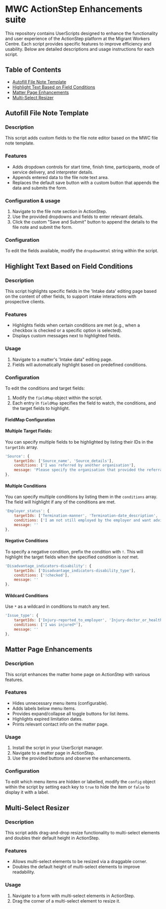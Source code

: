 # MWC ActionStep Enhancements suite

This repository contains UserScripts designed to enhance the functionality and user experience of the ActionStep platform at the Migrant Workers Centre. Each script provides specific features to improve efficiency and usability. Below are detailed descriptions and usage instructions for each script.

## Table of Contents
- [Autofill File Note Template](#autofill-file-note-template)
- [Highlight Text Based on Field Conditions](#highlight-text-based-on-field-conditions)
- [Matter Page Enhancements](#matter-page-enhancements)
- [Multi-Select Resizer](#multi-select-resizer)

## Autofill File Note Template

### Description
This script adds custom fields to the file note editor based on the MWC file note template.

### Features
- Adds dropdown controls for start time, finish time, participants, mode of service delivery, and interpreter details.
- Appends entered data to the file note text area.
- Replaces the default save button with a custom button that appends the data and submits the form.

### Configuration & usage
1. Navigate to the file note section in ActionStep.
2. Use the provided dropdowns and fields to enter relevant details.
3. Click the custom "Save and Submit" button to append the details to the file note and submit the form.

### Configuration
To edit the fields available, modify the `dropdownHtml` string within the script.

## Highlight Text Based on Field Conditions

### Description
This script highlights specific fields in the 'Intake data' editing page based on the content of other fields, to support intake interactions with prospective clients.

### Features
- Highlights fields when certain conditions are met (e.g., when a checkbox is checked or a specific option is selected).
- Displays custom messages next to highlighted fields.

### Usage
1. Navigate to a matter's 'Intake data" editing page.
2. Fields will automatically highlight based on predefined conditions.

### Configuration
To edit the conditions and target fields:
1. Modify the `fieldMap` object within the script.
2. Each entry in `fieldMap` specifies the field to watch, the conditions, and the target fields to highlight.

#### FieldMap Configuration

#### Multiple Target Fields:
You can specify multiple fields to be highlighted by listing their IDs in the `targetIds` array.
  ```javascript
  'Source': {
      targetIds: ['Source_name', 'Source_details'],
      conditions: ['I was referred by another organisation'],
      message: 'Please specify the organisation that provided the referral and provide contact details.'
  },
  ```
#### Multiple Conditions
You can specify multiple conditions by listing them in the `conditions` array. The field will highlight if any of the conditions are met.
  ```javascript
  'Employer_status': {
      targetIds: ['Termination-manner', 'Termination-date_description', 'Last_day_of_work_description'],
      conditions: ['I am not still employed by the employer and want advice about the end of my employment', 'I am on leave'],
      message: ''
  },
  ```
#### Negative Conditions
To specify a negative condition, prefix the condition with `!`. This will highlight the target fields when the specified condition is *not* met.
  ```javascript
  'Disadvantage_indicators-disability': {
      targetIds: ['Disadvantage_indicators-disability_type'],
      conditions: ['!checked'],
      message: ''
  },
  ```
#### Wildcard Conditions
Use `*` as a wildcard in conditions to match any text.
  ```javascript
  'Issue_type': {
      targetIds: ['Injury-reported_to_employer', 'Injury-doctor_or_health_professional', 'Injury-certificate_of_capacity'],
      conditions: ['I was injured*'],
      message: ''
  },
  ```
## Matter Page Enhancements

### Description
This script enhances the matter home page on ActionStep with various features.

### Features
- Hides unnecessary menu items (configurable).
- Adds labels below menu items.
- Provides expand/collapse all toggle buttons for list items.
- Highlights expired limitation dates.
- Prints relevant contact info on the matter page.

### Usage
1. Install the script in your UserScript manager.
2. Navigate to a matter page in ActionStep.
3. Use the provided buttons and observe the enhancements.

### Configuration
To edit which menu items are hidden or labelled, modify the `config` object within the script by setting each key to `true` to hide the item or `false` to display it with a label.

## Multi-Select Resizer

### Description
This script adds drag-and-drop resize functionality to multi-select elements and doubles their default height in ActionStep.

### Features
- Allows multi-select elements to be resized via a draggable corner.
- Doubles the default height of multi-select elements to improve readability.

### Usage
1. Navigate to a form with multi-select elements in ActionStep.
2. Drag the corner of a multi-select element to resize it.

